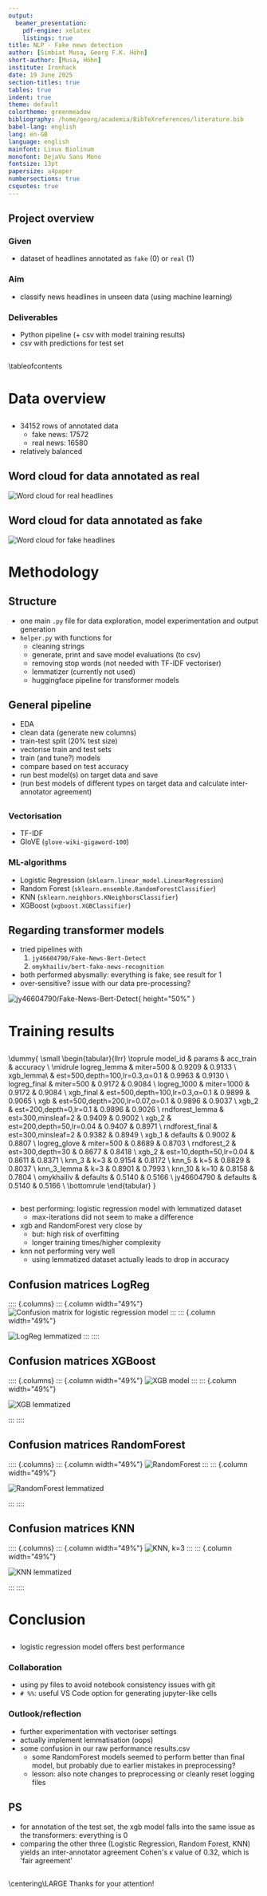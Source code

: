 ```yaml
---
output:
  beamer_presentation:
    pdf-engine: xelatex
    listings: true
title: NLP - Fake news detection
author: [Simbiat Musa, Georg F.K. Höhn]
short-author: [Musa, Höhn]
institute: Ironhack
date: 19 June 2025
section-titles: true
tables: true
indent: true
theme: default
colortheme: greenmeadow
bibliography: /home/georg/academia/BibTeXreferences/literature.bib
babel-lang: english
lang: en-GB
language: english
mainfont: Linux Biolinum
monofont: DejaVu Sans Mono
fontsize: 13pt
papersize: a4paper
numbersections: true
csquotes: true
---
```


## Project overview


### Given

- dataset of headlines annotated as `fake` (0) or `real` (1) 

### Aim

- classify news headlines in unseen data (using machine learning)

### Deliverables
  
- Python pipeline (+ csv with model training results)
- csv with predictions for test set

## 

\tableofcontents



# Data overview

##

- 34152 rows of annotated data
  - fake news: 17572
  - real news: 16580
- relatively balanced


## Word cloud for data annotated as real

![Word cloud for real headlines](../assets/wordcloud-real.png)

## Word cloud for data annotated as fake

![Word cloud for fake headlines](../assets/wordcloud-fake.png)



# Methodology

## Structure

- one main `.py` file for data exploration, model experimentation and output generation
- `helper.py` with functions for
  - cleaning strings
  - generate, print and save model evaluations (to csv)
  - removing stop words (not needed with TF-IDF vectoriser)
  - lemmatizer (currently not used)
  - huggingface pipeline for transformer models

## General pipeline

- EDA
- clean data (generate new columns)
- train-test split (20% test size)
- vectorise train and test sets
- train (and tune?) models
- compare based on test accuracy
- run best model(s) on target data and save
- (run best models of different types on target data and calculate inter-annotator agreement)



##

### Vectorisation

- TF-IDF 
- GloVE (`glove-wiki-gigaword-100`)

### ML-algorithms

- Logistic Regression (`sklearn.linear_model.LinearRegression`)
- Random Forest (`sklearn.ensemble.RandomForestClassifier`)
- KNN (`sklearn.neighbors.KNeighborsClassifier`)
- XGBoost (`xgboost.XGBClassifier`)

## Regarding transformer models

- tried pipelines with 
  1) `jy46604790/Fake-News-Bert-Detect`
  2) `omykhailiv/bert-fake-news-recognition`
- both performed abysmally: everything is fake, see result for 1
- over-sensitive? issue with our data pre-processing?

![jy46604790/Fake-News-Bert-Detect](../assets/jy46604790-Fake-News-Bert-Detect_test.png){ height="50%" }


# Training results

## 

\dummy{
  \small
\begin{tabular}{llrr}
\toprule
model\_id & params & acc\_train & accuracy \\
\midrule
logreg\_lemma & miter=500 & 0.9209 & 0.9133 \\
xgb\_lemma\ & est=500,depth=100,lr=0.3,α=0.1 & 0.9963 & 0.9130 \\
logreg\_final & miter=500 & 0.9172 & 0.9084 \\
logreg\_1000 & miter=1000 & 0.9172 & 0.9084 \\
xgb\_final & est=500,depth=100,lr=0.3,α=0.1 & 0.9899 & 0.9065 \\
xgb & est=500,depth=200,lr=0.07,α=0.1 & 0.9896 & 0.9037 \\
xgb\_2 & est=200,depth=0,lr=0.1 & 0.9896 & 0.9026 \\
rndforest\_lemma & est=300,minsleaf=2 & 0.9409 & 0.9002 \\
xgb\_2 & est=200,depth=50,lr=0.04 & 0.9407 & 0.8971 \\
rndforest\_final & est=300,minsleaf=2 & 0.9382 & 0.8949 \\
xgb\_1 & defaults & 0.9002 & 0.8807 \\
logreg\_glove & miter=500 & 0.8689 & 0.8703 \\
rndforest\_2 & est=300,depth=30 & 0.8677 & 0.8418 \\
xgb\_2 & est=10,depth=50,lr=0.04 & 0.8611 & 0.8371 \\
knn\_3 & k=3 & 0.9154 & 0.8172 \\
knn\_5 & k=5 & 0.8829 & 0.8037 \\
knn\_3\_lemma & k=3 & 0.8901 & 0.7993 \\
knn\_10 & k=10 & 0.8158 & 0.7804 \\
omykhailiv & defaults & 0.5140 & 0.5166 \\
jy46604790 & defaults & 0.5140 & 0.5166 \\
\bottomrule
\end{tabular}
}


## 

- best performing: logistic regression model with lemmatized dataset
  - max-iterations did not seem to make a difference
- xgb and RandomForest very close by
  - but: high risk of overfitting
  - longer training times/higher complexity
- knn not performing very well
  - using lemmatized dataset actually leads to drop in accuracy

## Confusion matrices LogReg

:::: {.columns}
::: {.column width="49%"}
![Confusion matrix for logistic regression model](../assets/logreg_500_final_test.png)
:::
::: {.column width="49%"}

![LogReg lemmatized](../assets/logreg_500_lemma_test.png)
:::
::::



## Confusion matrices XGBoost

:::: {.columns}
::: {.column width="49%"}
![XGB model](../assets/xgb_final_500_100_0.3_0.1_test.png)
:::
::: {.column width="49%"}

![XGB lemmatized](../assets/xgb_lemma_500_100_0.3_0.1_test.png)

:::
::::


## Confusion matrices RandomForest

:::: {.columns}
::: {.column width="49%"}
![RandomForest](../assets/rndforest_300_final_test.png)
:::
::: {.column width="49%"}

![RandomForest lemmatized](../assets/rndforest_300_lemma_test.png)

:::
::::

## Confusion matrices KNN

:::: {.columns}
::: {.column width="49%"}
![KNN, k=3](../assets/knn_3_test.png)
:::
::: {.column width="49%"}

![KNN lemmatized](../assets/knn_3_lemma_test.png)

:::
::::


# Conclusion

##

- logistic regression model offers best performance

### Collaboration

- using py files to avoid notebook consistency issues with git
- `# %%`: useful VS Code option for generating jupyter-like cells 

### Outlook/reflection

  - further experimentation with vectoriser settings
  - actually implement lemmatisation (oops)
- some confusion in our raw performance results.csv
  - some RandomForest models seemed to perform better than final model, but probably due to earlier mistakes in preprocessing?
  - lesson: also note changes to preprocessing or cleanly reset logging files


## PS

- for annotation of the test set, the xgb model falls into the same issue as the transformers: everything is 0
- comparing the other three (Logistic Regression, Random Forest, KNN) yields an inter-annotator agreement Cohen's κ value of 0.32, which is 'fair agreement'



## 

\centering\LARGE Thanks for your attention!


